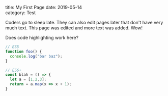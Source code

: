 title: My First Page
date: 2019-05-14  
category: Test

Coders go to sleep late. They can also edit pages later that don't
have very much text. This page was edited and more text was
added. Wow! 

Does code highlighting work here?

```javascript
// ES5
function foo() {
  console.log("bar baz");
}

// ES6+
const blah = () => {
  let a = [1,2,3];
  return = a.map(x => x + 1);
}

```
